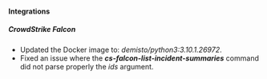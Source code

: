 
#### Integrations
##### CrowdStrike Falcon
- Updated the Docker image to: *demisto/python3:3.10.1.26972*.
- Fixed an issue where the ***cs-falcon-list-incident-summaries*** command did not parse properly the *ids* argument.
